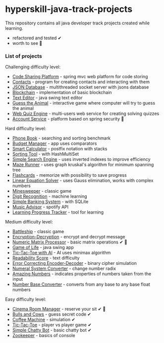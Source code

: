 # hyperskill-java-track-projects

This repository contains all java developer track projects created while learning.
* refactored and tested ✔
* worth to see 💎

### List of projects

Challenging difficulty level:
- [Code Sharing Platform] - spring mvc web platform for code storing
- [Contacts] - program for creating contacts and interacting with them
- [JSON Database] - multithreaded socket server with jsons database
- [Blockchain] - implementation of basic blockchain
- [Text Editor] - java swing text editor
- [Guess the Animal] - interactive game where computer will try to guess the animal
- [Web Quiz Engine] - multi-users web service for creating solving quizzes
- [Account Service] - platform based on spring security 💎

Hard difficulty level:
- [Phone Book] - searching and sorting benchmark
- [Budget Manager] - app uses comparators
- [Smart Calculator] - postfix notation with stacks
- [Sorting Tool] - with HashMultiSet
- [Simple Search Engine] - uses inverted indexes to improve efficiency
- [Maze Runner] - uses graph kruskal's algorithm for minimum spanning tree
- [Flashcards] - memorize with possibility to save progress
- [Linear Equation Solver] - uses Gauss elimination, works with complex numbers
- [Minesweeper] - classic game
- [Digit Recognition] - machine learning
- [Simple Banking System] - with SQLite
- [Music Advisor] - spotify API
- [Learning Progress Tracker] - tool for learning

Medium difficulty level:
- [Battleship] - classic game
- [Encryption-Decryption] - encrypt and decrypt message
- [Numeric Matrix Processor] - basic matrix operations ✔ 💎
- [Game of Life] - java swing app
- [Tic-Tac-Toe with AI] - AI uses minimax algorithm
- [Readability Score] - text difficulty
- [Error Correcting Encoder-Decoder] - binary cipher simulation
- [Numeral System Converter] - change number radix
- [Amazing Numbers] - indicates properties of numbers taken from the input
- [Number Base Converter] - converts from any base to any base float numbers

Easy difficulty level:
  - [Cinema Room Manager] - reserve your sit ✔ 💎
  - [Bulls and Cows] - guess secret code ✔
  - [Coffee Machine] - simulation ✔
  - [Tic-Tac-Toe] - player vs player game ✔
  - [Simple Chatty Bot] - basic chatty bot ✔
  - [Zookeeper] - basics of console


<!-- easy -->
   [Cinema Room Manager]: https://github.com/iKinsure/hyperskill-java-cinema-room-manager
   [Bulls and Cows]: https://github.com/iKinsure/hyperskill-java-bulls-and-cows
   [Coffee Machine]: https://github.com/iKinsure/hyperskill-java-coffee-machine
   [Tic-Tac-Toe]: https://github.com/iKinsure/hyperskill-java-tic-tac-toe
   [Simple Chatty Bot]: https://github.com/iKinsure/hyperskill-java-simple-chatty-bot
   [Zookeeper]: https://github.com/iKinsure/hyperskill-java-zookeeper
   
<!-- medium -->
   [Battleship]: https://github.com/iKinsure/hyperskill-java-battleship
   [Encryption-Decryption]: https://github.com/iKinsure/hyperskill-java-encryption-decryption
   [Numeric Matrix Processor]: https://github.com/iKinsure/hyperskill-java-numeric-matrix-processor
   [Game of Life]: https://github.com/iKinsure/hyperskill-java-game-of-life
   [Tic-Tac-Toe with AI]: https://github.com/iKinsure/hyperskill-java-tic-tac-toe-with-ai
   [Readability Score]: https://github.com/iKinsure/hyperskill-java-readability-score
   [Error Correcting Encoder-Decoder]: https://github.com/iKinsure/hyperskill-java-error-correcting-encoder-decoder
   [Numeral System Converter]: https://github.com/iKinsure/hyperskill-java-numeral-system-converter
   [Amazing Numbers]: https://github.com/iKinsure/hyperskill-java-amazing-numbers
   [Number Base Converter]: https://github.com/iKinsure/hyperskill-java-number-base-converter
   
<!-- hard -->
   [Phone Book]: https://github.com/iKinsure/hyperskill-java-phone-book
   [Budget Manager]: https://github.com/iKinsure/hyperskill-java-budget-manager
   [Smart Calculator]: https://github.com/iKinsure/hyperskill-java-smart-calculator
   [Sorting Tool]: https://github.com/iKinsure/hyperskill-java-sorting-tool
   [Simple Search Engine]: https://github.com/iKinsure/hyperskill-java-simple-search-engine
   [Maze Runner]: https://github.com/iKinsure/hyperskill-java-maze-runner
   [Flashcards]: https://github.com/iKinsure/hyperskill-java-flashcards
   [Linear Equation Solver]: https://github.com/iKinsure/hyperskill-java-linear-equation-solver
   [Minesweeper]: https://github.com/iKinsure/hyperskill-java-minesweeper
   [Digit Recognition]: https://github.com/iKinsure/hyperskill-java-digit-recognition
   [Simple Banking System]: https://github.com/iKinsure/hyperskill-java-simple-banking-system
   [Music Advisor]: https://github.com/iKinsure/hyperskill-java-music-advisor
   [Learning Progress Tracker]: https://github.com/iKinsure/hyperskill-java-learning-progress-tracker

<!-- challenging -->
   [Code Sharing Platform]: https://github.com/iKinsure/hyperskill-java-code-sharing-platform
   [Contacts]: https://github.com/iKinsure/hyperskill-java-contacts
   [JSON Database]: https://github.com/iKinsure/hyperskill-java-json-database
   [Blockchain]: https://github.com/iKinsure/hyperskill-java-blockchain
   [Text Editor]: https://github.com/iKinsure/hyperskill-java-text-editor
   [Guess the Animal]: https://github.com/iKinsure/hyperskill-java-guess-the-animal
   [Web Quiz Engine]: https://github.com/iKinsure/hyperskill-java-web-quiz-engine
   [Account Service]: https://github.com/iKinsure/hyperskill-java-account-service
